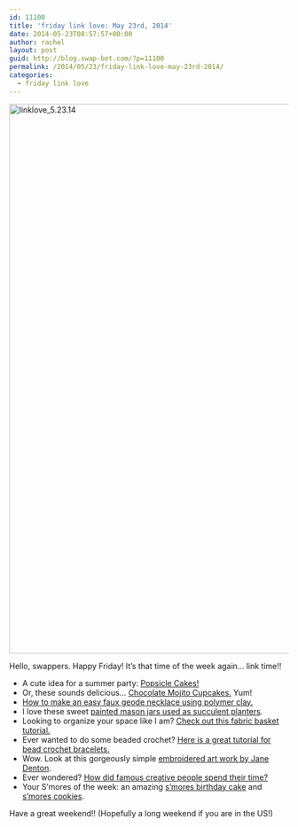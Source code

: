 ```yaml
---
id: 11100
title: 'friday link love: May 23rd, 2014'
date: 2014-05-23T08:57:57+00:00
author: rachel
layout: post
guid: http://blog.swap-bot.com/?p=11100
permalink: /2014/05/23/friday-link-love-may-23rd-2014/
categories:
  - friday link love
---
```

<img src="http://blog.swap-bot.com/wp-content/uploads/2014/05/linklove_5.23.14.jpg" alt="linklove_5.23.14" width="600" height="992" class="alignright size-full wp-image-11101" />

Hello, swappers. Happy Friday! It&#8217;s that time of the week again&#8230; link time!!

  * A cute idea for a summer party: [Popsicle Cakes!](http://www.studiodiy.com/2014/05/20/popsicle-cakes/)
  * Or, these sounds delicious&#8230; [Chocolate Mojito Cupcakes.](http://www.bhg.com/blogs/delish-dish/2014/05/20/chocolate-mojito-cupcakes/) Yum!
  * [How to make an easy faux geode necklace using polymer clay.](http://madincrafts.com/easy-faux-geode-necklace-from-polymer-clay/#_a5y_p=1671803)
  * I love these sweet [painted mason jars used as succulent planters](http://snapcreativity.com/painted-mason-jar-succulent-planter/).
  * Looking to organize your space like I am? [Check out this fabric basket tutorial.](http://www.deliacreates.com/2013/08/fabric-basket-with-cut-out-handles.html)
  * Ever wanted to do some beaded crochet? [Here is a great tutorial for bead crochet bracelets.](http://mrsmicawber.blogspot.com/2011/05/bead-crochet-101-beachy-little-bracelet_10.html)
  * Wow. Look at this gorgeously simple [embroidered art work by Jane Denton](http://www.janedenton.co.nz/collections/all).
  * Ever wondered? [How did famous creative people spend their time?](http://hyperallergic.com/117661/how-did-famous-creative-people-spend-their-days/)
  * Your S&#8217;mores of the week: an amazing [s&#8217;mores birthday cake](http://asubtlerevelry.com/smores-birthday-cake) and [s&#8217;mores cookies](http://www.sweetpaulmag.com/food/my-happy-dish-smores-cookies-from-downtown-cookie-co).

Have a great weekend!! (Hopefully a long weekend if you are in the US!)